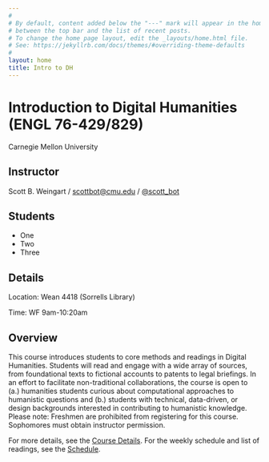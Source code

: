 ```yaml
---
#
# By default, content added below the "---" mark will appear in the home page
# between the top bar and the list of recent posts.
# To change the home page layout, edit the _layouts/home.html file.
# See: https://jekyllrb.com/docs/themes/#overriding-theme-defaults
#
layout: home
title: Intro to DH
---
```


# Introduction to Digital Humanities (ENGL 76-429/829)
Carnegie Mellon University

## Instructor
Scott B. Weingart / [scottbot@cmu.edu](scottbot@cmu.edu) / [@scott_bot](https://twitter.com/scott_bot)

## Students
- One
- Two
- Three

## Details
Location: Wean 4418 (Sorrells Library)

Time: WF 9am-10:20am

## Overview
This course introduces students to core methods and readings in Digital Humanities. Students will read and engage with a wide array of sources, from foundational texts to fictional accounts to patents to legal briefings. In an effort to facilitate non-traditional collaborations, the course is open to (a.) humanities students curious about computational approaches to humanistic questions and (b.) students with technical, data-driven, or design backgrounds interested in contributing to humanistic knowledge. Please note: Freshmen are prohibited from registering for this course. Sophomores must obtain instructor permission.

For more details, see the [Course Details](#). For the weekly schedule and list of readings, see the [Schedule](#).

